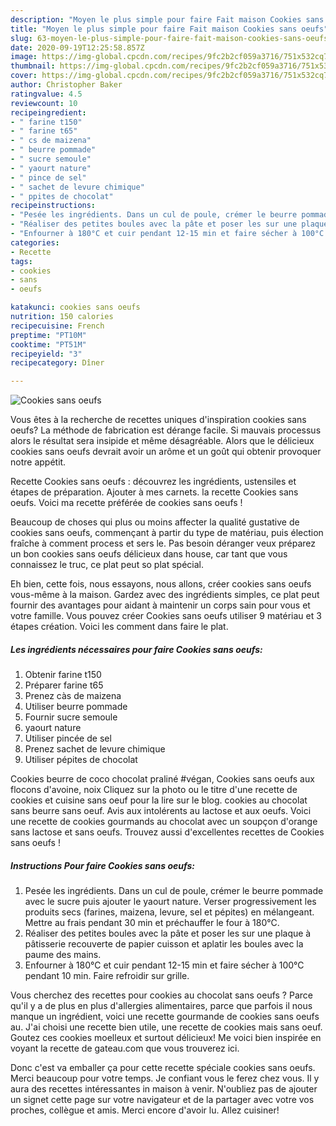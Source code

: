 ```yaml
---
description: "Moyen le plus simple pour faire Fait maison Cookies sans oeufs"
title: "Moyen le plus simple pour faire Fait maison Cookies sans oeufs"
slug: 63-moyen-le-plus-simple-pour-faire-fait-maison-cookies-sans-oeufs
date: 2020-09-19T12:25:58.857Z
image: https://img-global.cpcdn.com/recipes/9fc2b2cf059a3716/751x532cq70/cookies-sans-oeufs-photo-principale-de-la-recette.jpg
thumbnail: https://img-global.cpcdn.com/recipes/9fc2b2cf059a3716/751x532cq70/cookies-sans-oeufs-photo-principale-de-la-recette.jpg
cover: https://img-global.cpcdn.com/recipes/9fc2b2cf059a3716/751x532cq70/cookies-sans-oeufs-photo-principale-de-la-recette.jpg
author: Christopher Baker
ratingvalue: 4.5
reviewcount: 10
recipeingredient:
- " farine t150"
- " farine t65"
- " cs de maizena"
- " beurre pommade"
- " sucre semoule"
- " yaourt nature"
- " pince de sel"
- " sachet de levure chimique"
- " ppites de chocolat"
recipeinstructions:
- "Pesée les ingrédients. Dans un cul de poule, crémer le beurre pommade avec le sucre puis ajouter le yaourt nature. Verser progressivement les produits secs (farines, maizena, levure, sel et pépites) en mélangeant. Mettre au frais pendant 30 min et préchauffer le four à 180°C."
- "Réaliser des petites boules avec la pâte et poser les sur une plaque à pâtisserie recouverte de papier cuisson et aplatir les boules avec la paume des mains."
- "Enfourner à 180°C et cuir pendant 12-15 min et faire sécher à 100°C pendant 10 min. Faire refroidir sur grille."
categories:
- Recette
tags:
- cookies
- sans
- oeufs

katakunci: cookies sans oeufs 
nutrition: 150 calories
recipecuisine: French
preptime: "PT10M"
cooktime: "PT51M"
recipeyield: "3"
recipecategory: Dîner

---
```



![Cookies sans oeufs](https://img-global.cpcdn.com/recipes/9fc2b2cf059a3716/751x532cq70/cookies-sans-oeufs-photo-principale-de-la-recette.jpg)

Vous êtes à la recherche de recettes uniques d'inspiration cookies sans oeufs? La méthode de fabrication est dérange facile. Si mauvais processus alors le résultat sera insipide et même désagréable. Alors que le délicieux cookies sans oeufs devrait avoir un arôme et un goût qui obtenir provoquer notre appétit.

Recette Cookies sans oeufs : découvrez les ingrédients, ustensiles et étapes de préparation. Ajouter à mes carnets. la recette Cookies sans oeufs. Voici ma recette préférée de cookies sans oeufs !

Beaucoup de choses qui plus ou moins affecter la qualité gustative de cookies sans oeufs, commençant à partir du type de matériau, puis élection fraîche à comment process et sers le. Pas besoin déranger veux préparez un bon cookies sans oeufs délicieux dans house, car tant que vous connaissez le truc, ce plat peut so plat spécial.


Eh bien, cette fois, nous essayons, nous allons, créer cookies sans oeufs vous-même à la maison. Gardez avec des ingrédients simples, ce plat peut fournir des avantages pour aidant à maintenir un corps sain pour vous et votre famille. Vous pouvez créer Cookies sans oeufs utiliser 9 matériau et 3 étapes création. Voici les comment dans faire le plat.

<!--inarticleads1-->

##### Les ingrédients nécessaires pour faire Cookies sans oeufs:

1. Obtenir  farine t150
1. Préparer  farine t65
1. Prenez  càs de maizena
1. Utiliser  beurre pommade
1. Fournir  sucre semoule
1.   yaourt nature
1. Utiliser  pincée de sel
1. Prenez  sachet de levure chimique
1. Utiliser  pépites de chocolat


Cookies beurre de coco chocolat praliné #végan, Cookies sans oeufs aux flocons d&#39;avoine, noix Cliquez sur la photo ou le titre d&#39;une recette de cookies et cuisine sans oeuf pour la lire sur le blog. cookies au chocolat sans beurre sans oeuf. Avis aux intolérents au lactose et aux oeufs. Voici une recette de cookies gourmands au chocolat avec un soupçon d&#39;orange sans lactose et sans oeufs. Trouvez aussi d&#39;excellentes recettes de Cookies sans oeufs ! 

<!--inarticleads2-->

##### Instructions Pour faire Cookies sans oeufs:

1. Pesée les ingrédients. Dans un cul de poule, crémer le beurre pommade avec le sucre puis ajouter le yaourt nature. Verser progressivement les produits secs (farines, maizena, levure, sel et pépites) en mélangeant. Mettre au frais pendant 30 min et préchauffer le four à 180°C.
1. Réaliser des petites boules avec la pâte et poser les sur une plaque à pâtisserie recouverte de papier cuisson et aplatir les boules avec la paume des mains.
1. Enfourner à 180°C et cuir pendant 12-15 min et faire sécher à 100°C pendant 10 min. Faire refroidir sur grille.


Vous cherchez des recettes pour cookies au chocolat sans oeufs ? Parce qu&#39;il y a de plus en plus d&#39;allergies alimentaires, parce que parfois il nous manque un ingrédient, voici une recette gourmande de cookies sans oeufs au. J&#39;ai choisi une recette bien utile, une recette de cookies mais sans oeuf. Goutez ces cookies moelleux et surtout délicieux! Me voici bien inspirée en voyant la recette de gateau.com que vous trouverez ici. 


Donc c'est va emballer ça pour cette recette spéciale cookies sans oeufs. Merci beaucoup pour votre temps. Je confiant vous le ferez chez vous. Il y aura des recettes  intéressantes in maison à venir. N'oubliez pas de ajouter un signet cette page sur votre navigateur et de la partager avec votre vos proches, collègue et amis. Merci encore d'avoir lu. Allez cuisiner!
